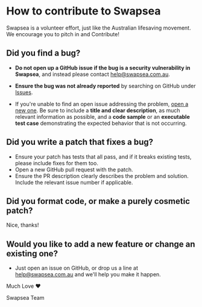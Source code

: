 # How to contribute to Swapsea

Swapsea is a volunteer effort, just like the Australian lifesaving movement. We encourage you to pitch in and Contribute!

## **Did you find a bug?**

* **Do not open up a GitHub issue if the bug is a security vulnerability
  in Swapsea**, and instead please contact help@swapsea.com.au.

* **Ensure the bug was not already reported** by searching on GitHub under [Issues](https://github.com/Swapsea/swapsea/issues).

* If you're unable to find an open issue addressing the problem, [open a new one](https://github.com/Swapsea/swapsea/issues/new). Be sure to include a **title and clear description**, as much relevant information as possible, and a **code sample** or an **executable test case** demonstrating the expected behavior that is not occurring.

## **Did you write a patch that fixes a bug?**

* Ensure your patch has tests that all pass, and if it breaks existing tests, please include fixes for them too.
* Open a new GitHub pull request with the patch.
* Ensure the PR description clearly describes the problem and solution. Include the relevant issue number if applicable.

## **Did you format code, or make a purely cosmetic patch?**

Nice, thanks!

## **Would you like to add a new feature or change an existing one?**

* Just open an issue on GitHub, or drop us a line at help@swapsea.com.au and we'll help you make it happen.

Much Love :heart:

Swapsea Team
